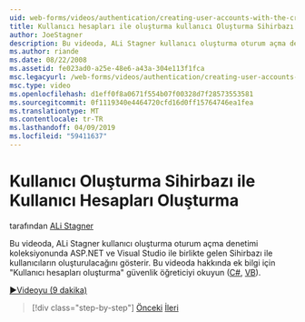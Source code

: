 ```yaml
---
uid: web-forms/videos/authentication/creating-user-accounts-with-the-create-user-wizard
title: Kullanıcı hesapları ile oluşturma kullanıcı Oluşturma Sihirbazı | Microsoft Docs
author: JoeStagner
description: Bu videoda, ALi Stagner kullanıcı oluşturma oturum açma denetimi koleksiyonunda ASP.NET ve Visual Studio ile birlikte gelen Sihirbazı ile kullanıcıların oluşturulacağını gösterir. F....
ms.author: riande
ms.date: 08/22/2008
ms.assetid: fe023ad0-a25e-48e6-a43a-304e113f1fca
msc.legacyurl: /web-forms/videos/authentication/creating-user-accounts-with-the-create-user-wizard
msc.type: video
ms.openlocfilehash: d1eff0f8a0671f554b07f00328d7f28573553581
ms.sourcegitcommit: 0f1119340e4464720cfd16d0ff15764746ea1fea
ms.translationtype: MT
ms.contentlocale: tr-TR
ms.lasthandoff: 04/09/2019
ms.locfileid: "59411637"
---
```

# <a name="creating-user-accounts-with-the-create-user-wizard"></a>Kullanıcı Oluşturma Sihirbazı ile Kullanıcı Hesapları Oluşturma

tarafından [ALi Stagner](https://github.com/JoeStagner)

Bu videoda, ALi Stagner kullanıcı oluşturma oturum açma denetimi koleksiyonunda ASP.NET ve Visual Studio ile birlikte gelen Sihirbazı ile kullanıcıların oluşturulacağını gösterir. Bu videoda hakkında ek bilgi için "Kullanıcı hesapları oluşturma" güvenlik öğreticiyi okuyun ([C#](../../overview/older-versions-security/membership/creating-user-accounts-cs.md), [VB](../../overview/older-versions-security/membership/creating-user-accounts-vb.md)).

[&#9654;Videoyu (9 dakika)](https://channel9.msdn.com/Blogs/ASP-NET-Site-Videos/creating-user-accounts-with-the-create-user-wizard)

> [!div class="step-by-step"]
> [Önceki](changing-membership-settings-in-the-default-membership-schema.md)
> [İleri](creating-user-accounts-programmatically.md)
